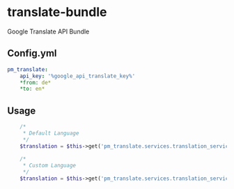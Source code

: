 # translate-bundle
Google Translate API Bundle

## Config.yml

```yml
pm_translate:
    api_key: '%google_api_translate_key%'
    *from: de*
    *to: en*
```

## Usage

```php
    /*
     * Default Language
     */
    $translation = $this->get('pm_translate.services.translation_service')->translate($keywordName);
    
    /*
     * Custom Language
     */
    $translation = $this->get('pm_translate.services.translation_service')->translate($keywordName, 'en', 'fr');
```